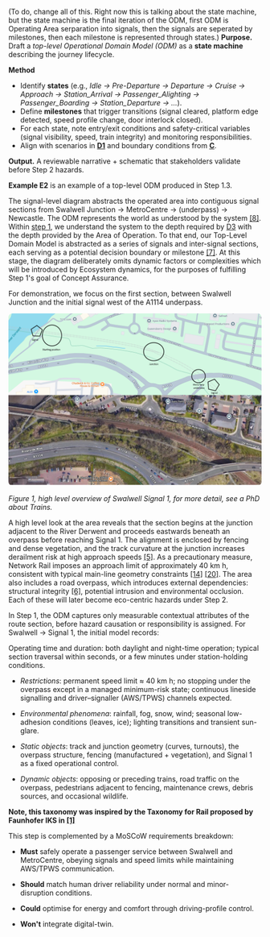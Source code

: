 (To do, change all of this. Right now this is talking about the state machine, but the state machine is the final iteration of the ODM, first ODM is Operating Area serparation into signals, then the signals are seperated by milestones, then each milestone is represented through states.)
**Purpose.** Draft a *top-level Operational Domain Model (ODM)* as a **state machine** describing the journey lifecycle.

**Method**
- Identify **states** (e.g., *Idle → Pre-Departure → Departure → Cruise → Approach → Station_Arrival → Passenger_Alighting → Passenger_Boarding → Station_Departure → …*).
- Define **milestones** that trigger transitions (signal cleared, platform edge detected, speed profile change, door interlock closed).
- For each state, note entry/exit conditions and safety-critical variables (signal visibility, speed, train integrity) and monitoring responsibilities.
- Align with scenarios in **[D1](ref:d1)** and boundary conditions from **[C](ref:c)**.

**Output.** A reviewable narrative + schematic that stakeholders validate before Step 2 hazards.

**Example E2** is an example of a top-level ODM produced in Step 1.3.

The signal-level diagram abstracts the operated area into contiguous signal sections from Swalwell Junction → MetroCentre → (underpass) → Newcastle. The ODM represents the world as understood by the system [[8]](cite:8). Within [step 1](/#/steps/1-concept-assurance), we understand the system to the depth required by [D3](ref:d3) with the depth provided by the Area of Operation. To that end, our Top-Level Domain Model is abstracted as a series of signals and inter-signal sections, each serving as a potential decision boundary or milestone [[7]](cite:7). At this stage, the diagram deliberately omits dynamic factors or complexities which will be introduced by Ecosystem dynamics, for the purposes of fulfilling Step 1's goal of Concept Assurance.

For demonstration, we focus on the first section, between Swalwell Junction and the initial signal west of the A1114 underpass. 

<img src="/Images/jctnoverview.png"
     alt="Figure 1"
     style="width:800px;max-width:100%;height:auto;border-radius:8px;" />

*Figure 1, high level overview of Swalwell Signal 1, for more detail, see a PhD about Trains.*

A high level look at the area reveals that the section begins at the junction adjacent to the River Derwent and proceeds eastwards beneath an overpass before reaching Signal 1. The alignment is enclosed by fencing and dense vegetation, and the track curvature at the junction increases derailment risk at high approach speeds [[5]](cite:5). As a precautionary measure, Network Rail imposes an approach limit of approximately 40 km h, consistent with typical main-line geometry constraints [[14]](cite:14) [[20]](cite:20). The area also includes a road overpass, which introduces external dependencies: structural integrity [[6]](cite:6), potential intrusion and environmental occlusion. Each of these will later become eco-centric hazards under Step 2.

In Step 1, the ODM captures only measurable contextual attributes of the route section, before hazard causation or responsibility is assigned. For Swalwell → Signal 1, the initial model records:

Operating time and duration: both daylight and night-time operation; typical section traversal within seconds, or a few minutes under station-holding conditions.

- *Restrictions*: permanent speed limit ≈ 40 km h; no stopping under the overpass except in a managed minimum-risk state; continuous lineside signalling and driver–signaller (AWS/TPWS) channels expected.

- *Environmental phenomena*: rainfall, fog, snow, wind; seasonal low-adhesion conditions (leaves, ice); lighting transitions and transient sun-glare.

- *Static objects*: track and junction geometry (curves, turnouts), the overpass structure, fencing (manufactured + vegetation), and Signal 1 as a fixed operational control.

- *Dynamic objects*: opposing or preceding trains, road traffic on the overpass, pedestrians adjacent to fencing, maintenance crews, debris sources, and occasional wildlife.

**Note, this taxonomy was inspired by the Taxonomy for Rail proposed by Faunhofer IKS in [[1]](cite:1)**

This step is complemented by a MoSCoW requirements breakdown:

- **Must** safely operate a passenger service between Swalwell and MetroCentre, obeying signals and speed limits while maintaining AWS/TPWS communication.

- **Should** match human driver reliability under normal and minor-disruption conditions.

- **Could** optimise for energy and comfort through driving-profile control.

- **Won't** integrate digital-twin.